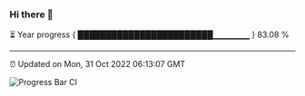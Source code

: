### Hi there 👋

⏳ Year progress { ████████████████████████▁▁▁▁▁▁ } 83.08 %

---

⏰ Updated on Mon, 31 Oct 2022 06:13:07 GMT

![Progress Bar CI](https://github.com/Shyam-Makwana/GitHub-Actions-Demo/workflows/Progress%20Bar%20CI/badge.svg)
